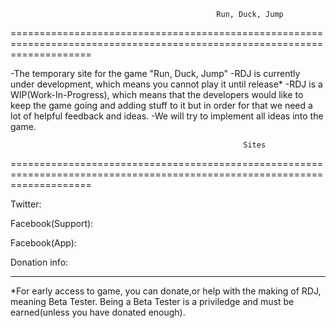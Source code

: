                                                   Run, Duck, Jump
==========================================================================================================================

-The temporary site for the game "Run, Duck, Jump"
-RDJ is currently under development, which means you cannot play it until release*
-RDJ is a WIP(Work-In-Progress), which means that the developers would like to keep the game going and adding stuff to it but in order for that we need a lot of helpful feedback and ideas.
-We will try to implement all ideas into the game.

                                                        Sites
==========================================================================================================================

Twitter:

Facebook(Support):

Facebook(App):

Donation info:

--------------------------------------------------------------------------------------------------------------------------

*For early access to game, you can donate,or help with the making of RDJ, meaning Beta Tester. Being a Beta Tester is a priviledge and must be earned(unless you have donated enough).
